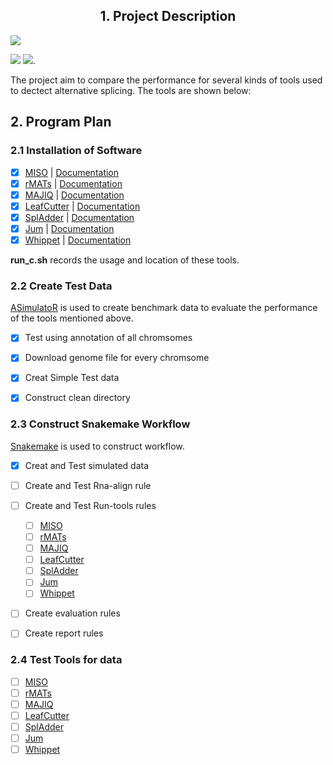 ## <center> 1. Project Description 
![](https://cdn.jsdelivr.net/gh/cauliyang/blog-image@main//img/20210417053027.png)   

![](https://img.shields.io/static/v1?label=Python&message=3.6&color=<COLOR>&style=for-the-badge&logo=Python) [![](https://img.shields.io/static/v1?label=Snakemake&message=≥5.7.0&color=<COLOR>&style=for-the-badge&logo=snakemake)](https://github.com/snakemake/snakemake-wrappers/blob/38ad23b0e4f58ce7dbd8d32612157f449ca02c62/docs/index.rst). 


The project aim to compare the performance for several kinds of tools used to dectect alternative splicing. The  tools are shown below: 


## 2. Program Plan 

### 2.1  Installation of Software

 - [x] [MISO](http://hollywood.mit.edu/burgelab/miso/) | [Documentation](https://miso.readthedocs.io/en/fastmiso/#using-miso-on-a-cluster)
 - [x]  [rMATs](http://rnaseq-mats.sourceforge.net/index.html) | [Documentation](https://github.com/Xinglab/rmats-turbo/blob/v4.1.1/README.md)
 - [x] [MAJIQ](https://majiq.biociphers.org/) | [Documentation](https://biociphers.bitbucket.io/majiq/MAJIQ.html#builder)
 - [x] [LeafCutter](https://davidaknowles.github.io/leafcutter/) | [Documentation](https://davidaknowles.github.io/leafcutter/articles/Installation.html)
 - [x] [SplAdder](https://github.com/ratschlab/spladder) | [Documentation](https://spladder.readthedocs.io/en/latest/general.html)
 - [x] [Jum](https://github.com/qqwang-berkeley/JUM) | [Documentation](https://github.com/qqwang-berkeley/JUM/wiki/A-Hitchhiker's-guide-to-JUM-(version-2.0.2-))
 - [x] [Whippet](https://github.com/timbitz/Whippet.jl) | [Documentation](https://github.com/timbitz/Whippet.jl)

**run\_c.sh** records the usage and location of these tools. 

### 2.2 Create Test Data 

[ASimulatoR](https://github.com/biomedbigdata/ASimulatoR) is used to create benchmark data to evaluate the performance of the tools mentioned above.  

- [x] Test using annotation of all chromsomes
- [x] Download genome file for every chromsome
- [x] Creat Simple Test data 
- [x] Construct clean directory


### 2.3 Construct Snakemake Workflow 

[Snakemake](https://github.com/snakemake/snakemake-wrappers/blob/38ad23b0e4f58ce7dbd8d32612157f449ca02c62/docs/index.rst) is used to construct workflow. 

- [x] Creat and Test simulated data  
- [ ] Create and Test Rna-align rule 
- [ ] Create and Test Run-tools rules
	- [ ] [MISO](http://hollywood.mit.edu/burgelab/miso/)
	- [ ]  [rMATs](http://rnaseq-mats.sourceforge.net/index.html) 
	- [ ] [MAJIQ](https://majiq.biociphers.org/)
	- [ ] [LeafCutter](https://davidaknowles.github.io/leafcutter/)
	- [ ] [SplAdder](https://github.com/ratschlab/spladder)
	- [ ] [Jum](https://github.com/qqwang-berkeley/JUM)
	- [ ] [Whippet](https://github.com/timbitz/Whippet.jl)
- [ ] Create evaluation rules 
- [ ] Create report rules 
 

### 2.4 Test Tools for data 
 
- [ ] [MISO](http://hollywood.mit.edu/burgelab/miso/)
- [ ]  [rMATs](http://rnaseq-mats.sourceforge.net/index.html) 
- [ ] [MAJIQ](https://majiq.biociphers.org/)
- [ ] [LeafCutter](https://davidaknowles.github.io/leafcutter/)
- [ ] [SplAdder](https://github.com/ratschlab/spladder)
- [ ] [Jum](https://github.com/qqwang-berkeley/JUM)
- [ ] [Whippet](https://github.com/timbitz/Whippet.jl)

<!--stackedit_data:
eyJoaXN0b3J5IjpbLTE3OTk2NzA4MzAsOTI2NTkyMzc4LC0xMj
QyMjEzNjE2LC05OTEzMDg2NCw4ODkwNDI4NzIsLTE4MzU4ODY2
MzksMTY0MDE5MjM3NywtOTk3MTcwODc3LC04NTAzNzQ4MDMsMT
QyNjY3MDkxNSwxMDk4NDg4OTYxLDEzOTkxODAwODEsLTUzMzE4
OTQxNSwtMjk4NDI3MDY4LC0xMTA1NzcwNjIxLDEwNTc1NjcxOT
ksLTE1NzI1NzU0MzYsNjI3NDgwNzk2LDE5OTA5NDY3NTcsMzIw
ODA0MDc1XX0=
-->